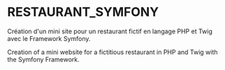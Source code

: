 # RESTAURANT_SYMFONY
Création d'un mini site pour un restaurant fictif en langage PHP et Twig avec le Framework Symfony.

Creation of a mini website for a fictitious restaurant in PHP and Twig with the Symfony Framework.
